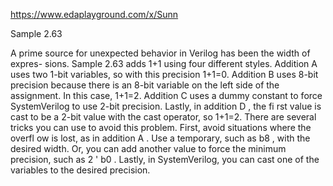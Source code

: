 https://www.edaplayground.com/x/Sunn

Sample 2.63

A prime source for unexpected behavior in Verilog has been the width of expres-
sions. Sample 2.63 adds 1+1 using four different styles. Addition A uses two 1-bit
variables, so with this precision 1+1=0. Addition B uses 8-bit precision because there is an 8-bit variable on the left side of the assignment. In this case, 1+1=2.
Addition C uses a dummy constant to force SystemVerilog to use 2-bit precision.
Lastly, in addition D , the fi rst value is cast to be a 2-bit value with the cast operator,
so 1+1=2. There are several tricks you can use to avoid this problem. First, avoid situations
where the overfl ow is lost, as in addition A . Use a temporary, such as b8 , with the
desired width. Or, you can add another value to force the minimum precision, such
as 2 ' b0 . Lastly, in SystemVerilog, you can cast one of the variables to the desired
precision.